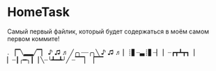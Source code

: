# HomeTask
Самый первый файлик, который будет содержаться в моём самом первом коммите!

.
▕▔╲▂▂╱▔▏      ♪ ♫ ♬
╱╭╮┈┈╭╮╲   ♪ ♫ ♬
▏┊▋┈▃┊▋┈▏
▏┈┏┳┻┳┓▕
▏┈┃╭━╮┃▕
╲┈╰┻━┻╯╱
┈▔▔▏▕▔▔

